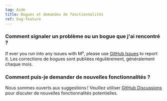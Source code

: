 ```yaml
---
tag: Aide
title: Bogues et demandes de fonctionnalités
ref: bug-feature
---
```


### Comment signaler un problème ou un bogue que j'ai rencontré ?

If ever you run into any issues with M³, please use [GitHub Issues]({{site.github}}/issues) to report it. Les corrections de bogues sont publiées régulièrement, généralement chaque mois.

### Comment puis-je demander de nouvelles fonctionnalités ?

Nous sommes ouverts aux suggestions ! Veuillez utiliser [GitHub Discussions]({{site.github}}/discussions) pour discuter de nouvelles fonctionnalités potentielles.
